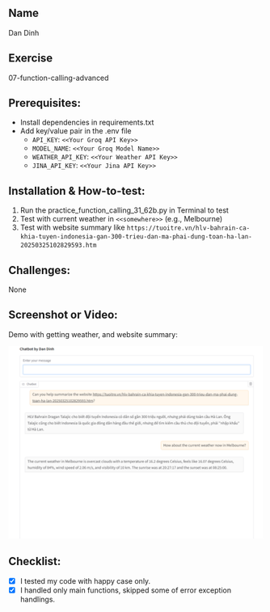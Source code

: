 ## Name
Dan Dinh

## Exercise
07-function-calling-advanced

## Prerequisites:
- Install dependencies in requirements.txt
- Add key/value pair in the .env file
    - `API_KEY`: `<<Your Groq API Key>>`
    - `MODEL_NAME`: `<<Your Groq Model Name>>`
    - `WEATHER_API_KEY`: `<<Your Weather API Key>>`
    - `JINA_API_KEY`: `<<Your Jina API Key>>`

## Installation & How-to-test:
1. Run the practice_function_calling_31_62b.py in Terminal to test
2. Test with current weather in `<<somewhere>>` (e.g., Melbourne)
3. Test with website summary like `https://tuoitre.vn/hlv-bahrain-ca-khia-tuyen-indonesia-gan-300-trieu-dan-ma-phai-dung-toan-ha-lan-20250325102829593.htm`

## Challenges:
None

## Screenshot or Video:
Demo with getting weather, and website summary:

![Result](image.png)

## Checklist:
- [x] I tested my code with happy case only.
- [x] I handled only main functions, skipped some of error exception handlings.